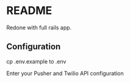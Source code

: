 # README

Redone with full rails app.

## Configuration
cp .env.example to .env

Enter your Pusher and Twilio API configuration
